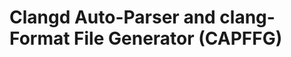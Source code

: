 # Clangd Auto-Parser and clang-Format File Generator (CAPFFG)
<!--New name options: Capisce, Capella, Captain, Caparison, capapie, Capicola -->
